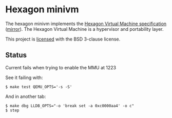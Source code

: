 
# Hexagon minivm

The hexagon minivm implements the
[Hexagon Virtual Machine specification](https://docs.qualcomm.com/bundle/publicresource/80-NB419-3_REV_A_Hexagin_Virtual_Machine_Specification.pdf) ([mirror](https://archive.is/yzlri)).
The Hexagon Virtual Machine is a hypervisor and portability layer.

This project is [licensed](LICENSE) with the BSD 3-clause license.

## Status

Current fails when trying to enable the MMU at 1223

See it failing with:

    $ make test QEMU_OPTS='-s -S'

And in another tab:

    $ make dbg LLDB_OPTS="-o 'break set -a 0xc0000aa4' -o c"
    $ step
